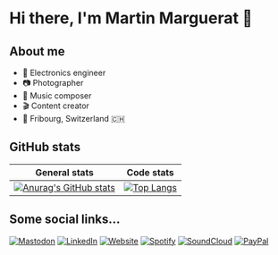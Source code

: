 # Hi there, I'm Martin Marguerat 👋

## About me

- 🏢 Electronics engineer
- 📷 Photographer
- 🎹 Music composer
- 🎬 Content creator
- 📍 Fribourg, Switzerland 🇨🇭

## GitHub stats
| General stats | Code stats |
| - | - |
|[![Anurag's GitHub stats](https://github-readme-stats.vercel.app/api?username=mamarguerat&show_icons=true&theme=transparent&include_all_commits=true)](https://github.com/mamarguerat) | [![Top Langs](https://github-readme-stats.vercel.app/api/top-langs/?username=mamarguerat&theme=transparent)](https://github.com/mamarguerat) |

## Some social links...

<a rel="me" href="https://tooting.ch/@ma_marguerat"><img src="https://img.shields.io/badge/-@ma__marguerat@tooting.ch-grey?style=for-the-badge&logo=Mastodon" alt="Mastodon" /></a>
<a href="https://www.linkedin.com/in/martin-marguerat"><img src="https://img.shields.io/badge/-Martin_Marguerat-grey?style=for-the-badge&logo=Linkedin" alt="LinkedIn" /></a>
<a href="https://bio.martinmarguerat.ch/"><img src="https://img.shields.io/badge/-martinmarguerat.ch-grey?style=for-the-badge&logo=Wordpress" alt="Website" /></a>
<a href="https://open.spotify.com/artist/539iJf28nN7hF8OFEFjPWR"><img src="https://img.shields.io/badge/-Martin_Marguerat-grey?style=for-the-badge&logo=Spotify" alt="Spotify" /></a>
<a href="https://soundcloud.com/martin-marguerat"><img src="https://img.shields.io/badge/-Martin_Marguerat-grey?style=for-the-badge&logo=Soundcloud" alt="SoundCloud" /></a>
<a href="https://paypal.me/mamarguerat"><img src="https://img.shields.io/badge/-paypal.me/mamarguerat-grey?style=for-the-badge&logo=Paypal" alt="PayPal" /></a>
